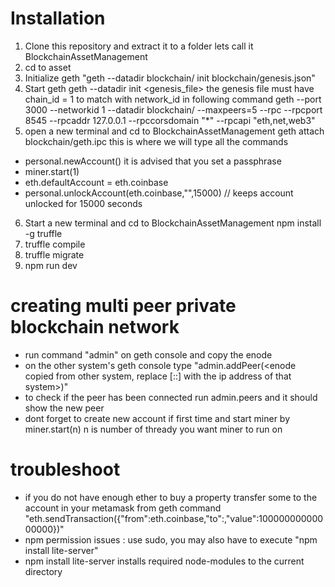 

# Installation
1. Clone this repository and extract it to a folder lets call it BlockchainAssetManagement
2. cd to asset
3. Initialize geth "geth --datadir blockchain/ init blockchain/genesis.json"
4. Start geth 
geth --datadir <datadir> init <genesis_file> the genesis file must have chain_id = 1 to match with network_id in following command
geth --port 3000 --networkid 1 --datadir blockchain/ --maxpeers=5 --rpc --rpcport 8545 --rpcaddr 127.0.0.1 --rpccorsdomain "*" --rpcapi "eth,net,web3"
5. open a new terminal and cd to BlockchainAssetManagement
  geth attach blockchain/geth.ipc
  this is where we will type all the commands
  * personal.newAccount()  it is advised that you set a passphrase
  * miner.start(1)
  * eth.defaultAccount = eth.coinbase
  * personal.unlockAccount(eth.coinbase,"<your password>",15000)  // keeps account unlocked for 15000 seconds
6. Start a new terminal and cd to BlockchainAssetManagement
   npm install -g truffle
7. truffle compile
8. truffle migrate
9. npm run dev
  
# creating multi peer private blockchain network
  * run command "admin" on geth console and copy the enode
  * on the other system's geth console type "admin.addPeer(<enode copied from other system, replace [::] with the ip address of that system>)"
  * to check if the peer has been connected run admin.peers and it should show the new peer
  * dont forget to create new account if first time and start miner by miner.start(n) n is number of thready you want miner to run on
# troubleshoot
  * if you do not have enough ether to buy a property transfer some to the account in your metamask from geth command
  "eth.sendTransaction({"from":eth.coinbase,"to":<metamask account no.>,"value":10000000000000000})"
  * npm permission issues : use sudo, you may also have to execute "npm install lite-server"
  * npm install lite-server installs required node-modules to the current directory
